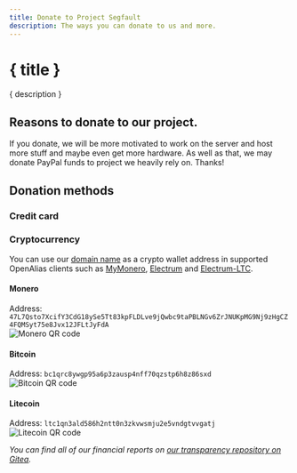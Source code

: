 ```yaml
---
title: Donate to Project Segfault
description: The ways you can donate to us and more.
---
```


<script>
	import LinkButton from "$lib/LinkButton.svelte";
</script>

# { title }

{ description }

## Reasons to donate to our project.

If you donate, we will be more motivated to work on the server and host more stuff and maybe even get more hardware. As well as that, we may donate PayPal funds to project we heavily rely on. Thanks!

## Donation methods

### Credit card

<LinkButton url="https://liberapay.com/ProjectSegfault/donate" icon="i-simple-icons:liberapay" title="Donate" bg="#F6C915" color="#151515" />

### Cryptocurrency

You can use our [domain name](https://projectsegfau.lt) as a crypto wallet address in supported OpenAlias clients such as [MyMonero](https://mymonero.com/), [Electrum](https://electrum.org/) and [Electrum-LTC](https://electrum-ltc.org/).

#### Monero

Address: `47L7Qsto7XcifY3CdG18ySe5Tt83kpFLDLve9jQwbc9taPBLNGv6ZrJNUKpMG9Nj9zHgCZ4FQMSyt75e8Jvx12JFLtJyFdA`  
![Monero QR code](/Monero.png)

#### Bitcoin

Address: `bc1qrc8ywgp95a6p3zausp4nff70qzstp6h8z86sxd`  
![Bitcoin QR code](/Bitcoin.png)

#### Litecoin

Address: `ltc1qn3ald586h2ntt0n3zkvwsmju2e5vndgtvvgatj`  
![Litecoin QR code](/Litecoin.png)

_You can find all of our financial reports on [our transparency repository on Gitea](https://git.projectsegfau.lt/ProjectSegfault/transparency/)._

<style>
    code {
        word-wrap: break-word;
    }
</style>
